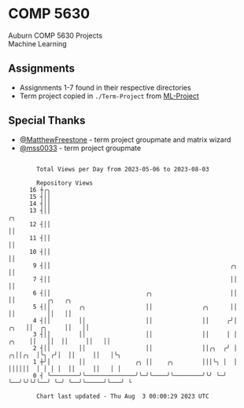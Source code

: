 # COMP 5630
Auburn COMP 5630 Projects  
Machine Learning

## Assignments
- Assignments 1-7 found in their respective directories
- Term project copied in `./Term-Project` from [ML-Project](https://github.com/wumphlett/ML-Project)

## Special Thanks
- [@MatthewFreestone](https://github.com/MatthewFreestone) - term project groupmate and matrix wizard
- [@mss0033](https://github.com/mss0033) - term project groupmate

```

        Total Views per Day from 2023-05-06 to 2023-08-03

        Repository Views
      16 ┼╭╮
      15 ┤││
      14 ┤││
      13 ┤││                                                                    ╭╮
      12 ┤││                                                                    ││
      11 ┤││                                                                    ││
      10 ┤││                                                                    ││
       9 ┤││                                                   ╭╮               ││
       7 ┤││                                                   ││               ││
       6 ┤││                           ╭╮                      ││               ││         ╭╮   ╭╮
       5 ┤││        ╭╮                 ││              ╭╮      ││               ││         ││   ││
       4 ┤││        ││                 ││              ││     ╭╯│          ╭╮   ││  ╭╮     ││   ││
       3 ┤││        ││                 ││              ││     │ │    ╭╮    ││   ││  ││     ││   ││
       2 ┤││        ││                 ││              ││╭╮  ╭╯ │  ╭╮││╭╮  │╰╮ ╭╯│  ││     ││   │╰╮
       1 ┼╯│        ││              ╭╮ ││    ╭╮        │││╰╮ │  │  ││││││  │ │ │ │  ││     ││   │ │
       0 ┤ ╰────────╯╰──────────────╯╰─╯╰────╯╰────────╯╰╯ ╰─╯  ╰──╯╰╯╰╯╰──╯ ╰─╯ ╰──╯╰─────╯╰───╯ ╰

        Chart last updated - Thu Aug  3 00:00:29 2023 UTC
        
```
